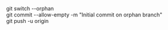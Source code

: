 git switch --orphan <new branch><br>
git commit --allow-empty -m "Initial commit on orphan branch" <br>
git push -u origin <new branch><br>
